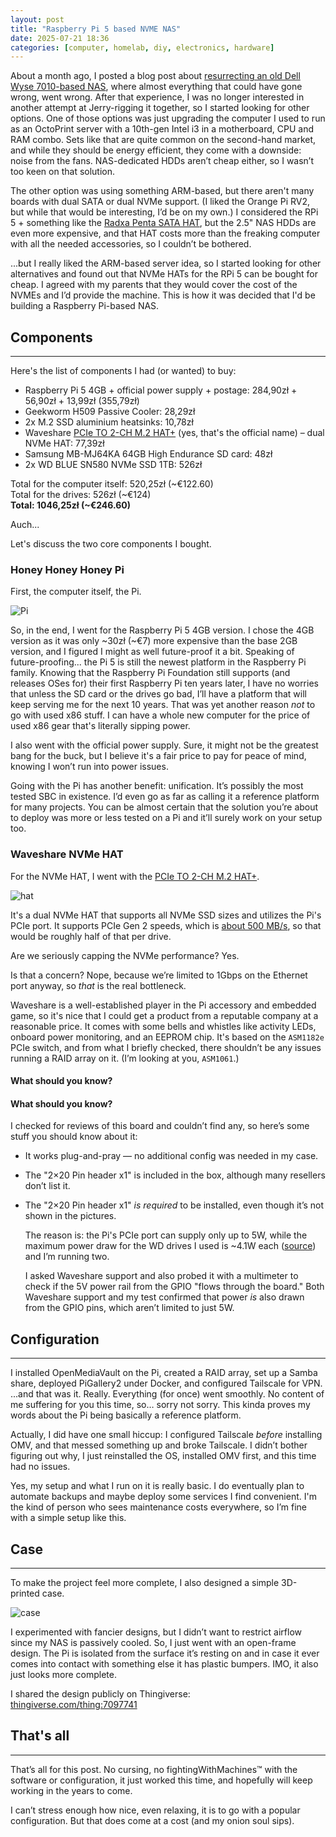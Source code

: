 ```yaml
---
layout: post
title: "Raspberry Pi 5 based NVME NAS"
date: 2025-07-21 18:36
categories: [computer, homelab, diy, electronics, hardware]
---
```


About a month ago, I posted a blog post about
[resurrecting an old Dell Wyse 7010-based NAS](../cursed-nas-gets-curser/), where almost everything
that could have gone wrong, went wrong. After that experience, I was no longer interested in another
attempt at Jerry-rigging it together, so I started looking for other options. One of those options
was just upgrading the computer I used to run as an OctoPrint server with a 10th-gen Intel i3 in a
motherboard, CPU and RAM combo. Sets like that are quite common on the second-hand market, and
while they should be energy efficient, they come with a downside: noise from the fans. NAS-dedicated
HDDs aren’t cheap either, so I wasn’t too keen on that solution.

The other option was using something ARM-based, but there aren't many boards with dual SATA or dual
NVMe support. (I liked the Orange Pi RV2, but while that would be interesting, I’d be on my own.)
I considered the RPi 5 + something like the
[Radxa Penta SATA HAT](https://radxa.com/products/accessories/penta-sata-hat/), but the 2.5" NAS
HDDs are even more expensive, and that HAT costs more than the freaking computer with all the
needed accessories, so I couldn’t be bothered.

...but I really liked the ARM-based server idea, so I started looking for other alternatives and
found out that NVMe HATs for the RPi 5 can be bought for cheap. I agreed with my parents that they
would cover the cost of the NVMEs and I’d provide the machine. This is how it was decided that I'd
be building a Raspberry Pi-based NAS.

## Components

---

Here's the list of components I had (or wanted) to buy:

- Raspberry Pi 5 4GB + official power supply + postage: 284,90zł + 56,90zł + 13,99zł (355,79zł)
- Geekworm H509 Passive Cooler: 28,29zł
- 2x M.2 SSD aluminium heatsinks: 10,78zł
- Waveshare [PCIe TO 2-CH M.2 HAT+](<https://www.waveshare.com/wiki/PCIe_TO_2-CH_M.2_HAT+_(B)>)
  (yes, that's the official name) – dual NVMe HAT: 77,39zł
- Samsung MB-MJ64KA 64GB High Endurance SD card: 48zł
- 2x WD BLUE SN580 NVMe SSD 1TB: 526zł

Total for the computer itself: 520,25zł (~€122.60)  
Total for the drives: 526zł (~€124)  
**Total: 1046,25zł (~€246.60)**

Auch...

Let's discuss the two core components I bought.

### Honey Honey Honey Pi

First, the computer itself, the Pi.

![Pi](../../assets/posts/raspberry-pi-5-based-nvme-nas/pi.jpg)

So, in the end, I went for the Raspberry Pi 5 4GB version. I chose the 4GB version as it was only
~30zł (~€7) more expensive than the base 2GB version, and I figured I might as well future-proof it
a bit. Speaking of future-proofing... the Pi 5 is still the newest platform in the Raspberry Pi
family. Knowing that the Raspberry Pi Foundation still supports (and releases OSes for) their first
Raspberry Pi ten years later, I have no worries that unless the SD card or the drives go bad, I’ll
have a platform that will keep serving me for the next 10 years. That was yet another reason _not_
to go with used x86 stuff. I can have a whole new computer for the price of used x86 gear that's
literally sipping power.

I also went with the official power supply. Sure, it might not be the greatest bang for the buck,
but I believe it's a fair price to pay for peace of mind, knowing I won’t run into power issues.

Going with the Pi has another benefit: unification. It’s possibly the most tested SBC in existence.
I’d even go as far as calling it a reference platform for many projects. You can be almost certain
that the solution you’re about to deploy was more or less tested on a Pi and it’ll surely work on
your setup too.

### Waveshare NVMe HAT

For the NVMe HAT, I went with the
[PCIe TO 2-CH M.2 HAT+](<https://www.waveshare.com/wiki/PCIe_TO_2-CH_M.2_HAT+_(B)>).

![hat](../../assets/posts/raspberry-pi-5-based-nvme-nas/hat.jpg)

It's a dual NVMe HAT that supports all NVMe SSD sizes and utilizes the Pi's PCIe port. It supports
PCIe Gen 2 speeds, which is
[about 500 MB/s](https://nascompares.com/answer/what-is-pcie-speed-from-gen1-to-gen6/), so that
would be roughly half of that per drive.

Are we seriously capping the NVMe performance? Yes.

Is that a concern? Nope, because we’re limited to 1Gbps on the Ethernet port anyway, so _that_ is
the real bottleneck.

Waveshare is a well-established player in the Pi accessory and embedded game, so it's nice that I
could get a product from a reputable company at a reasonable price. It comes with some bells and
whistles like activity LEDs, onboard power monitoring, and an EEPROM chip. It's based on the
`ASM1182e` PCIe switch, and from what I briefly checked, there shouldn’t be any issues running a
RAID array on it. (I’m looking at you, `ASM1061`.)

#### What should you know?

#### What should you know?

I checked for reviews of this board and couldn’t find any, so here’s some stuff you should know about it:

- It works plug-and-pray — no additional config was needed in my case.
- The "2×20 Pin header x1" is included in the box, although many resellers don’t list it.
- The "2×20 Pin header x1" _is required_ to be installed, even though it’s not shown in the pictures.

  The reason is: the Pi's PCIe port can supply only up to 5W, while the maximum power draw for the WD
  drives I used is ~4.1W each
  ([source](https://www.techpowerup.com/review/wd-blue-sn580-1-tb/7.html)) and I’m running two.

  I asked Waveshare support and also probed it with a multimeter to check if the 5V power rail from the
  GPIO "flows through the board." Both Waveshare support and my test confirmed that power _is_ also
  drawn from the GPIO pins, which aren’t limited to just 5W.

## Configuration

---

I installed OpenMediaVault on the Pi, created a RAID array, set up a Samba share, deployed
PiGallery2 under Docker, and configured Tailscale for VPN. ...and that was it. Really. Everything
(for once) went smoothly. No content of me suffering for you this time, so… sorry not sorry.
This kinda proves my words about the Pi being basically a reference platform.

Actually, I did have one small hiccup: I configured Tailscale _before_ installing OMV, and that
messed something up and broke Tailscale. I didn’t bother figuring out why, I just reinstalled the
OS, installed OMV first, and this time had no issues.

Yes, my setup and what I run on it is really basic. I do eventually plan to automate backups and
maybe deploy some services I find convenient. I'm the kind of person who sees maintenance costs
everywhere, so I’m fine with a simple setup like this.

## Case

---

To make the project feel more complete, I also designed a simple 3D-printed case.

![case](../../assets/posts/raspberry-pi-5-based-nvme-nas/case.jpeg)

I experimented with fancier designs, but I didn’t want to restrict airflow since my NAS is
passively cooled. So, I just went with an open-frame design. The Pi is isolated from the surface
it’s resting on and in case it ever comes into contact with something else it has plastic bumpers.
IMO, it also just looks more complete.

I shared the design publicly on Thingiverse:  
[thingiverse.com/thing:7097741](https://www.thingiverse.com/thing:7097741)

## That's all

---

That’s all for this post. No cursing, no fightingWithMachines™ with the software or configuration,
it just worked this time, and hopefully will keep working in the years to come.

I can’t stress enough how nice, even relaxing, it is to go with a popular configuration.
But that does come at a cost (and my onion soul sips).
